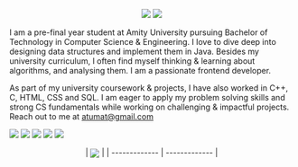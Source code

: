 

<p align="center">
<img src="https://badges.frapsoft.com/os/v1/open-source.svg?v=103">
<img src="https://img.shields.io/badge/Contributions-Welcome-brightgreen">
</p>
 
 
I am a pre-final year student at Amity University pursuing Bachelor of Technology in Computer Science & Engineering. 
I love to dive deep into designing data structures and implement them in Java. Besides 
my university curriculum, I often find myself thinking & learning about algorithms, and analysing them. I am a passionate frontend developer.



As part of my university coursework & projects, I have also worked in C++, C, HTML, CSS and SQL. 
I am eager to apply my problem solving skills and strong CS fundamentals while working on challenging
& impactful projects. 
Reach out to me at atumat@gmail.com <br>

<img src="https://img.icons8.com/color/48/000000/java-coffee-cup-logo--v1.png"/>   <img src="https://img.icons8.com/color/48/000000/html-5--v1.png"/>   <img   src="https://img.icons8.com/color/48/000000/css3.png"/>   <img src="https://img.icons8.com/color/48/000000/javascript--v1.png"/>  <img src="https://img.icons8.com/color/48/000000/mysql-logo.png"/>  
<p align="center"> 
 | <a href="https://github.com/atumat/github-readme-stats"><img align="center" src="https://github-readme-stats.vercel.app/api/top-langs/?username=atumat&layout=compact&theme=buefy&hide_border=true" /></a> |
| ------------- | ------------- |


  

